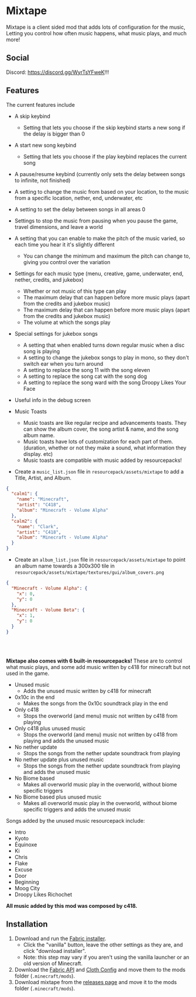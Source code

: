 # Mixtape
Mixtape is a client sided mod that adds lots of configuration for the music, Letting you control how often music happens, what music plays, and much more! 

## Social
Discord: https://discord.gg/WyrTsYFweK!!!

## Features
The current features include

 - A skip keybind
	 - Setting that lets you choose if the skip keybind starts a new song if the delay is bigger than 0
 - A start new song keybind
	 - Setting that lets you choose if the play keybind replaces the current song
 - A pause/resume keybind (currently only sets the delay between songs to infinite, not finished)
 - A setting to change the music from based on your location, to the music from a specific location, nether, end, underwater, etc
 - A setting to set the delay between songs in all areas 0
 - Settings to stop the music from pausing when you pause the game, travel dimensions, and leave a world
 - A setting that you can enable to make the pitch of the music varied, so each time you hear it it's slightly different
	 - You can change the minimum and maximum the pitch can change to, giving you control over the variation
 - Settings for each music type (menu, creative, game, underwater, end, nether, credits, and jukebox)
	 - Whether or not music of this type can play
	 - The maximum delay that can happen before more music plays (apart from the credits and jukebox music)
	 - The maximum delay that can happen before more music plays (apart from the credits and jukebox music)
	 - The volume at which the songs play
 - Special settings for jukebox songs
	 - A setting that when enabled turns down regular music when a disc song is playing
	 - A setting to change the jukebox songs to play in mono, so they don't switch ear when you turn around
	 - A setting to replace the song 11 with the song eleven
	 - A setting to replace the song cat with the song dog
	 - A setting to replace the song ward with the song Droopy Likes Your Face
 - Useful info in the debug screen
 - Music Toasts
	 - Music toasts are like regular recipe and advancements toasts. They can show the album cover, the song artist & name, and the song album name.
	 - Music toasts have lots of customization for each part of them. (duration, whether or not they make a sound, what information they display. etc)
	 - Music toasts are compatible with music added by resourcepacks!

- Create a `music_list.json` file in `resourcepack/assets/mixtape` to add a Title, Artist, and Album.
```json
{
  "calm1": {
    "name": "Minecraft",
    "artist": "C418",
    "album": "Minecraft - Volume Alpha"
  },
  "calm2": {
    "name": "Clark",
    "artist": "C418",
    "album": "Minecraft - Volume Alpha"
  }
}
```


- Create an `album_list.json` file in `resourcepack/assets/mixtape` to point an album name towards a 300x300 tile in `resourcepack/assets/mixtape/textures/gui/album_covers.png`
```json
{
  "Minecraft - Volume Alpha": {
    "x": 0,
    "y": 0
  },
  "Minecraft - Volume Beta": {
    "x": 1,
    "y": 0
  }
}
```

<br><br>

**Mixtape also comes with 6 built-in resourcepacks!**
These are to control what music plays, and some add music written by c418 for minecraft but not used in the game.
 - Unused music
	 - Adds the unused music written by c418 for minecraft
 - 0x10c in the end
	 - Makes the songs from the 0x10c soundtrack play in the end
 - Only c418
	 - Stops the overworld (and menu) music not written by c418 from playing
 - Only c418 plus unused music
	 - Stops the overworld (and menu) music not written by c418 from playing and adds the unused music
 - No nether update
	 - Stops the songs from the nether update soundtrack from playing
 - No nether update plus unused music
	 - Stops the songs from the nether update soundtrack from playing and adds the unused music
 - No Biome based
 	 - Makes all overworld music play in the overworld, without biome specific triggers
 - No Biome based plus unused music
 	 - Makes all overworld music play in the overworld, without biome specific triggers and adds the unused music

Songs added by the unused music resourcepack include:
- Intro
- Kyoto
- Équinoxe
- Ki
- Chris
- Flake
- Excuse
- Door
- Beginning
- Moog City
- Droopy Likes Richochet

**All music added by this mod was composed by c418.**

## Installation
1. Download and run the [Fabric installer](https://fabricmc.net/use).
   - Click the "vanilla" button, leave the other settings as they are,
     and click "download installer".
   - Note: this step may vary if you aren't using the vanilla launcher
     or an old version of Minecraft.
2. Download the [Fabric API](https://modrinth.com/mod/fabric-api) and [Cloth Config](https://modrinth.com/mod/cloth-config)
   and move them to the mods folder (`.minecraft/mods`).
3. Download mixtape from the [releases page](https://github.com/AliahX/mixtape/releases)
      and move it to the mods folder (`.minecraft/mods`).
